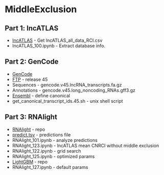 # MiddleExclusion
## Part 1: lncATLAS
* [lncATLAS](https://lncatlas.crg.eu/) - Get lncATLAS_all_data_RCI.csv
* lncATLAS_100.ipynb - Extract database info.

## Part 2: GenCode
* [GenCode](https://www.gencodegenes.org/)
* [FTP](https://ftp.ebi.ac.uk/pub/databases/gencode/Gencode_human) - release 45
* Sequences - gencode.v45.lncRNA_transcripts.fa.gz
* Annotations - gencode.v45.long_noncoding_RNAs.gff3.gz
* [Ensembl](https://useast.ensembl.org/info/genome/genebuild/canonical.html) - define canonical
* get_canonical_transcript_ids.45.sh - unix shell script

## Part 3: RNAlight
* [RNAlight](https://github.com/YangLab/RNAlight) - repo
* [predict.tsv](https://github.com/YangLab/RNAlight/blob/main/Light_score_diverse_RNA/lncRNA_whole_genome/Whole_genome_lncRNA_predict_df.tsv) - predictions file
* RNAlight_101.ipynb - analyze predictions
* RNAlight_123.ipynb - lncATLAS mean CNRCI without middle exclusion
* RNAlight_122.ipynb - grid search
* RNAlight_125.ipynb - optimized params
* [LightGBM](https://github.com/microsoft/LightGBM) - repo
* RNAlight_127.ipynb - default params
